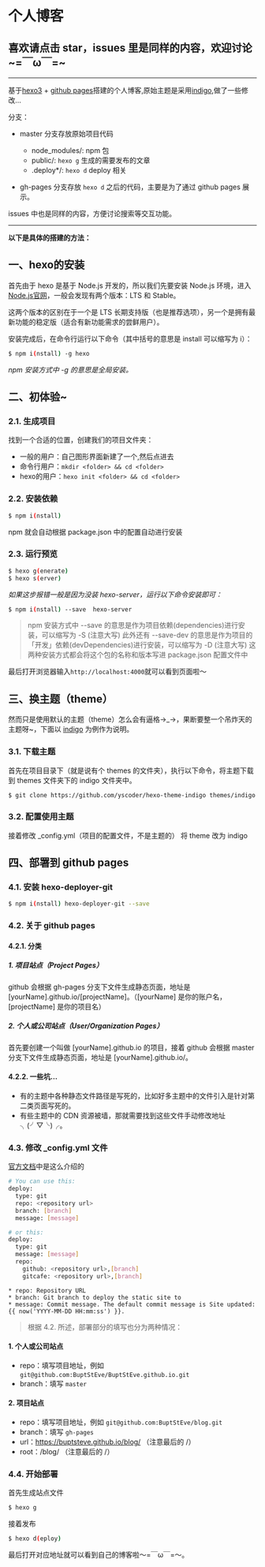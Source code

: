 # 个人博客

## 喜欢请点击 star，issues 里是同样的内容，欢迎讨论~=￣ω￣=~
---

基于[hexo3](https://hexo.io/) + [github pages](https://pages.github.com/)搭建的个人博客,原始主题是采用[indigo](https://github.com/yscoder/hexo-theme-indigo),做了一些修改...

分支：
  * master 分支存放原始项目代码
    * node_modules/: npm 包
    * public/: `hexo g` 生成的需要发布的文章
    * .deploy*/: `hexo d` deploy 相关

  * gh-pages 分支存放 `hexo d` 之后的代码，主要是为了通过 github pages 展示。

issues 中也是同样的内容，方便讨论搜索等交互功能。

---

**以下是具体的搭建的方法：**

## 一、hexo的安装
首先由于 hexo 是基于 Node.js 开发的，所以我们先要安装 Node.js 环境，进入[Node.js官网](https://nodejs.org/en/)，一般会发现有两个版本：LTS 和 Stable。

这两个版本的区别在于一个是 LTS 长期支持版（也是推荐选项），另一个是拥有最新功能的稳定版（适合有新功能需求的尝鲜用户）。

安装完成后，在命令行运行以下命令（其中括号的意思是 install 可以缩写为 i）：

```bash
$ npm i(nstall) -g hexo
```

*npm 安装方式中 -g 的意思是全局安装。*

## 二、初体验~
### 2.1. 生成项目
找到一个合适的位置，创建我们的项目文件夹：

* 一般的用户：自己图形界面新建了一个,然后点进去
* 命令行用户：`mkdir <folder> && cd <folder>`
* hexo的用户：`hexo init <folder> && cd <folder>`

### 2.2. 安装依赖

```bash
$ npm i(nstall)
```

npm 就会自动根据 package.json 中的配置自动进行安装

### 2.3. 运行预览

```bash
$ hexo g(enerate)
$ hexo s(erver)
```

*如果这步报错一般是因为没装 hexo-server，运行以下命令安装即可：*

```bash
$ npm i(nstall) --save  hexo-server
```

> npm 安装方式中 --save 的意思是作为项目依赖(dependencies)进行安装，可以缩写为 -S (注意大写)
> 此外还有 --save-dev 的意思是作为项目的「开发」依赖(devDependencies)进行安装，可以缩写为 -D (注意大写)
> 这两种安装方式都会将这个包的名称和版本写进 package.json 配置文件中

最后打开浏览器输入`http://localhost:4000`就可以看到页面啦～

## 三、换主题（theme）
然而只是使用默认的主题（theme）怎么会有逼格→_→，果断要整一个吊炸天的主题呀~，下面以 [indigo](https://github.com/yscoder/hexo-theme-indigo) 为例作为说明。

### 3.1. 下载主题
首先在项目目录下（就是说有个 themes 的文件夹），执行以下命令，将主题下载到 themes 文件夹下的 indigo 文件夹中。

```bash
$ git clone https://github.com/yscoder/hexo-theme-indigo themes/indigo
```

### 3.2. 配置使用主题
接着修改 _config.yml（项目的配置文件，不是主题的） 将 theme 改为 indigo

## 四、部署到 github pages
### 4.1. 安装 hexo-deployer-git

```bash
$ npm i(nstall) hexo-deployer-git --save
```

### 4.2. 关于 github pages
#### 4.2.1. 分类
##### 1. 项目站点（Project Pages）
github 会根据 gh-pages 分支下文件生成静态页面，地址是  [yourName].github.io/[projectName]。（[yourName] 是你的账户名，[projectName] 是你的项目名）

##### 2. 个人或公司站点（User/Organization Pages）
首先要创建一个叫做 [yourName].github.io 的项目，接着 github 会根据 master 分支下文件生成静态页面，地址是 [yourName].github.io/。

#### 4.2.2. 一些坑...
* 有的主题中各种静态文件路径是写死的，比如好多主题中的文件引入是针对第二类页面写死的。
* 有些主题中的 CDN 资源被墙，那就需要找到这些文件手动修改地址╮(╯▽╰)╭。

### 4.3. 修改 _config.yml 文件
[官方文档](htjtps://github.com/hexojs/hexo-deployer-git)中是这么介绍的

```bash
# You can use this:
deploy:
  type: git
  repo: <repository url>
  branch: [branch]
  message: [message]

# or this:
deploy:
  type: git
  message: [message]
  repo:
    github: <repository url>,[branch]
    gitcafe: <repository url>,[branch]
```

```
* repo: Repository URL
* branch: Git branch to deploy the static site to
* message: Commit message. The default commit message is Site updated: {{ now('YYYY-MM-DD HH:mm:ss') }}.
```

> 根据 4.2. 所述，部署部分的填写也分为两种情况：

#### 1. 个人或公司站点
* repo：填写项目地址，例如 `git@github.com:BuptStEve/BuptStEve.github.io.git`
* branch：填写 `master`

#### 2. 项目站点
* repo：填写项目地址，例如 `git@github.com:BuptStEve/blog.git`
* branch：填写 `gh-pages`
* url：https://buptsteve.github.io/blog/ （注意最后的 /）
* root：/blog/ （注意最后的 /）

### 4.4. 开始部署
首先生成站点文件

```bash
$ hexo g
```

接着发布

```bash
$ hexo d(eploy)
```

最后打开对应地址就可以看到自己的博客啦～=￣ω￣=～。

